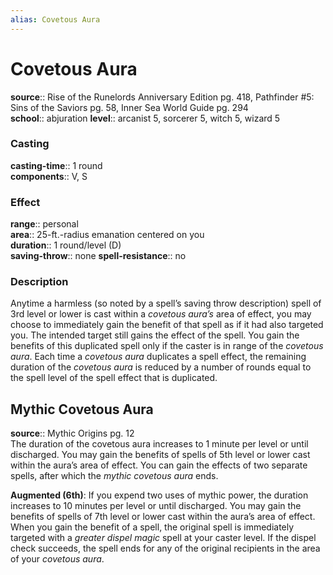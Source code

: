 ```yaml
---
alias: Covetous Aura
---
```


# Covetous Aura 

**source**:: Rise of the Runelords Anniversary Edition pg. 418, Pathfinder \#5: Sins of the Saviors pg. 58, Inner Sea World Guide pg. 294  
**school**:: abjuration
**level**:: arcanist 5, sorcerer 5, witch 5, wizard 5

### Casting 

**casting-time**:: 1 round  
**components**:: V, S

### Effect 

**range**:: personal  
**area**:: 25-ft.-radius emanation centered on you  
**duration**:: 1 round/level (D)  
**saving-throw**:: none
**spell-resistance**:: no

### Description 

Anytime a harmless (so noted by a spell’s saving throw description) spell of 3rd level or lower is cast within a *covetous aura’s* area of effect, you may choose to immediately gain the benefit of that spell as if it had also targeted you. The intended target still gains the effect of the spell. You gain the benefits of this duplicated spell only if the caster is in range of the *covetous aura*. Each time a *covetous aura* duplicates a spell effect, the remaining duration of the *covetous aura* is reduced by a number of rounds equal to the spell level of the spell effect that is duplicated.

## Mythic Covetous Aura 

**source**:: Mythic Origins pg. 12  
The duration of the covetous aura increases to 1 minute per level or until discharged. You may gain the benefits of spells of 5th level or lower cast within the aura’s area of effect. You can gain the effects of two separate spells, after which the *mythic covetous aura* ends.  
  
**Augmented (6th)**: If you expend two uses of mythic power, the duration increases to 10 minutes per level or until discharged. You may gain the benefits of spells of 7th level or lower cast within the aura’s area of effect. When you gain the benefit of a spell, the original spell is immediately targeted with a *greater dispel magic* spell at your caster level. If the dispel check succeeds, the spell ends for any of the original recipients in the area of your *covetous aura*.
